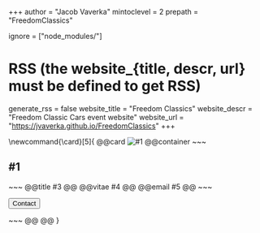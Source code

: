 +++
author = "Jacob Vaverka"
mintoclevel = 2
prepath = "FreedomClassics"

ignore = ["node_modules/"]

# RSS (the website_{title, descr, url} must be defined to get RSS)
generate_rss = false
website_title = "Freedom Classics"
website_descr = "Freedom Classic Cars event website"
website_url   = "https://jvaverka.github.io/FreedomClassics"
+++

\newcommand{\card}[5]{
  @@card
    ![#1](/assets/team/!#2.jpg)
    @@container
      ~~~
      <h2>#1</h2>
      ~~~
      @@title #3 @@
      @@vitae #4 @@
      @@email #5 @@
      ~~~
      <p><button class="button">Contact</button></p>
      ~~~
    @@
  @@
}
